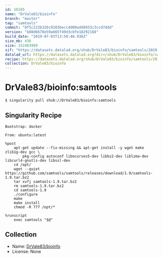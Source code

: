 ```yaml
---
id: 10185
name: "DrVale83/bioinfo"
branch: "master"
tag: "samtools"
commit: "0f5c222b326c9283beccdd09add8933c3ccd7ddd"
version: "b88d6678e59a665f49d3cbfe18292168"
build_date: "2019-07-03T13:50:46.936Z"
size_mb: 436
size: 152403999
sif: "https://datasets.datalad.org/shub/DrVale83/bioinfo/samtools/2019-07-03-0f5c222b-b88d6678/b88d6678e59a665f49d3cbfe18292168.simg"
datalad_url: https://datasets.datalad.org?dir=/shub/DrVale83/bioinfo/samtools/2019-07-03-0f5c222b-b88d6678/
recipe: https://datasets.datalad.org/shub/DrVale83/bioinfo/samtools/2019-07-03-0f5c222b-b88d6678/Singularity
collection: DrVale83/bioinfo
---
```


# DrVale83/bioinfo:samtools

```bash
$ singularity pull shub://DrVale83/bioinfo:samtools
```

## Singularity Recipe

```singularity
Bootstrap: docker

From: ubuntu:latest

%post
    apt-get update --fix-missing && apt-get install -y wget make zlib1g-dev gcc \
        pkg-config autoconf libncurses5-dev libbz2-dev liblzma-dev libcurl4-gnutls-dev libssl-dev
    cd /opt/
    wget --quiet https://github.com/samtools/samtools/releases/download/1.9/samtools-1.9.tar.bz2
    tar xvfj samtools-1.9.tar.bz2
    rm samtools-1.9.tar.bz2
    cd samtools-1.9
    ./configure
    make
    make install
    chmod -R 777 /opt/*

%runscript
    exec samtools "$@"
```

## Collection

 - Name: [DrVale83/bioinfo](https://github.com/DrVale83/bioinfo)
 - License: None

